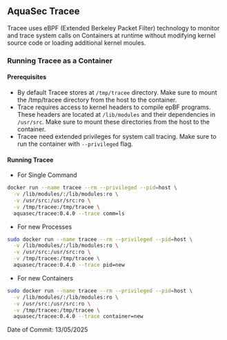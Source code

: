 ## AquaSec Tracee

Tracee uses eBPF (Extended Berkeley Packet Filter) technology to monitor and trace system calls on Containers at runtime without modifying kernel source code or loading additional kernel moules.

### Running Tracee as a Container

#### Prerequisites

- By default Tracee stores at `/tmp/tracee` directory. Make sure to mount the /tmp/tracee directory from the host to the container.
- Trace requires access to kernel headers to compile epBF programs. These headers are located at `/lib/modules` and their dependencies in `/usr/src`. Make sure to mount these directories from the host to the container.
- Tracee need extended privileges for system call tracing. Make sure to run the container with `--privileged` flag.

#### Running Tracee

- For Single Command
```bash
docker run --name tracee --rm --privileged --pid=host \
  -v /lib/modules/:/lib/modules:ro \
  -v /usr/src:/usr/src:ro \
  -v /tmp/tracee:/tmp/tracee \
  aquasec/tracee:0.4.0 --trace comm=ls
```

- For new Processes
```bash
sudo docker run --name tracee --rm --privileged --pid=host \
  -v /lib/modules/:/lib/modules:ro \
  -v /usr/src:/usr/src:ro \
  -v /tmp/tracee:/tmp/tracee \
  aquasec/tracee:0.4.0 --trace pid=new
```

- For new Containers
```bash
sudo docker run --name tracee --rm --privileged --pid=host \
  -v /lib/modules/:/lib/modules:ro \
  -v /usr/src:/usr/src:ro \
  -v /tmp/tracee:/tmp/tracee \
  aquasec/tracee:0.4.0 --trace container=new
```

Date of Commit: 13/05/2025